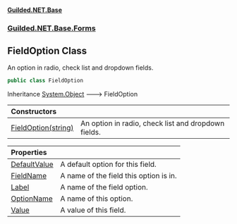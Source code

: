 
#### [Guilded.NET.Base](index 'index')
### [Guilded.NET.Base.Forms](index#Guilded_NET_Base_Forms 'Guilded.NET.Base.Forms')
## FieldOption Class
An option in radio, check list and dropdown fields.  
```csharp
public class FieldOption
```

Inheritance [System.Object](https://docs.microsoft.com/en-us/dotnet/api/System.Object 'System.Object') &#129106; FieldOption  

| Constructors | |
| :--- | :--- |
| [FieldOption(string)](FieldOption_FieldOption(string) 'Guilded.NET.Base.Forms.FieldOption.FieldOption(string)') | An option in radio, check list and dropdown fields.<br/> |

| Properties | |
| :--- | :--- |
| [DefaultValue](FieldOption_DefaultValue 'Guilded.NET.Base.Forms.FieldOption.DefaultValue') | A default option for this field.<br/> |
| [FieldName](FieldOption_FieldName 'Guilded.NET.Base.Forms.FieldOption.FieldName') | A name of the field this option is in.<br/> |
| [Label](FieldOption_Label 'Guilded.NET.Base.Forms.FieldOption.Label') | A name of the field option.<br/> |
| [OptionName](FieldOption_OptionName 'Guilded.NET.Base.Forms.FieldOption.OptionName') | A name of this option.<br/> |
| [Value](FieldOption_Value 'Guilded.NET.Base.Forms.FieldOption.Value') | A value of this field.<br/> |
